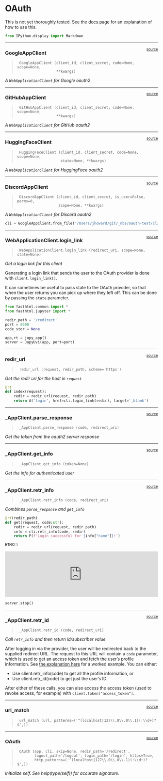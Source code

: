 # OAuth


<!-- WARNING: THIS FILE WAS AUTOGENERATED! DO NOT EDIT! -->

This is not yet thoroughly tested. See the [docs
page](https://docs.fastht.ml/explains/oauth.html) for an explanation of
how to use this.

``` python
from IPython.display import Markdown
```

------------------------------------------------------------------------

<a
href="https://github.com/AnswerDotAI/fasthtml/blob/main/fasthtml/oauth.py#L22"
target="_blank" style="float:right; font-size:smaller">source</a>

### GoogleAppClient

>      GoogleAppClient (client_id, client_secret, code=None, scope=None,
>                       **kwargs)

*A `WebApplicationClient` for Google oauth2*

------------------------------------------------------------------------

<a
href="https://github.com/AnswerDotAI/fasthtml/blob/main/fasthtml/oauth.py#L40"
target="_blank" style="float:right; font-size:smaller">source</a>

### GitHubAppClient

>      GitHubAppClient (client_id, client_secret, code=None, scope=None,
>                       **kwargs)

*A `WebApplicationClient` for GitHub oauth2*

------------------------------------------------------------------------

<a
href="https://github.com/AnswerDotAI/fasthtml/blob/main/fasthtml/oauth.py#L51"
target="_blank" style="float:right; font-size:smaller">source</a>

### HuggingFaceClient

>      HuggingFaceClient (client_id, client_secret, code=None, scope=None,
>                         state=None, **kwargs)

*A `WebApplicationClient` for HuggingFace oauth2*

------------------------------------------------------------------------

<a
href="https://github.com/AnswerDotAI/fasthtml/blob/main/fasthtml/oauth.py#L65"
target="_blank" style="float:right; font-size:smaller">source</a>

### DiscordAppClient

>      DiscordAppClient (client_id, client_secret, is_user=False, perms=0,
>                        scope=None, **kwargs)

*A `WebApplicationClient` for Discord oauth2*

``` python
cli = GoogleAppClient.from_file('/Users/jhoward/git/_nbs/oauth-test/client_secret.json')
```

------------------------------------------------------------------------

<a
href="https://github.com/AnswerDotAI/fasthtml/blob/main/fasthtml/oauth.py#L92"
target="_blank" style="float:right; font-size:smaller">source</a>

### WebApplicationClient.login_link

>      WebApplicationClient.login_link (redirect_uri, scope=None, state=None)

*Get a login link for this client*

Generating a login link that sends the user to the OAuth provider is
done with `client.login_link()`.

It can sometimes be useful to pass state to the OAuth provider, so that
when the user returns you can pick up where they left off. This can be
done by passing the `state` parameter.

``` python
from fasthtml.common import *
from fasthtml.jupyter import *
```

``` python
redir_path = '/redirect'
port = 8000
code_stor = None
```

``` python
app,rt = jupy_app()
server = JupyUvi(app, port=port)
```

------------------------------------------------------------------------

<a
href="https://github.com/AnswerDotAI/fasthtml/blob/main/fasthtml/oauth.py#L99"
target="_blank" style="float:right; font-size:smaller">source</a>

### redir_url

>      redir_url (request, redir_path, scheme='https')

*Get the redir url for the host in `request`*

``` python
@rt
def index(request):
    redir = redir_url(request, redir_path)
    return A('login', href=cli.login_link(redir), target='_blank')
```

------------------------------------------------------------------------

<a
href="https://github.com/AnswerDotAI/fasthtml/blob/main/fasthtml/oauth.py#L105"
target="_blank" style="float:right; font-size:smaller">source</a>

### \_AppClient.parse_response

>      _AppClient.parse_response (code, redirect_uri)

*Get the token from the oauth2 server response*

------------------------------------------------------------------------

<a
href="https://github.com/AnswerDotAI/fasthtml/blob/main/fasthtml/oauth.py#L115"
target="_blank" style="float:right; font-size:smaller">source</a>

### \_AppClient.get_info

>      _AppClient.get_info (token=None)

*Get the info for authenticated user*

------------------------------------------------------------------------

<a
href="https://github.com/AnswerDotAI/fasthtml/blob/main/fasthtml/oauth.py#L123"
target="_blank" style="float:right; font-size:smaller">source</a>

### \_AppClient.retr_info

>      _AppClient.retr_info (code, redirect_uri)

*Combines `parse_response` and `get_info`*

``` python
@rt(redir_path)
def get(request, code:str):
    redir = redir_url(request, redir_path)
    info = cli.retr_info(code, redir)
    return P(f'Login successful for {info["name"]}!')
```

``` python
HTMX()
```

<iframe src="http://localhost:8000" style="width: 100%; height: auto; border: none;" onload="{
        let frame = this;
        window.addEventListener('message', function(e) {
            if (e.data.height) frame.style.height = (e.data.height+1) + 'px';
        }, false);
    }" allow="accelerometer; autoplay; camera; clipboard-read; clipboard-write; display-capture; encrypted-media; fullscreen; gamepad; geolocation; gyroscope; hid; identity-credentials-get; idle-detection; magnetometer; microphone; midi; payment; picture-in-picture; publickey-credentials-get; screen-wake-lock; serial; usb; web-share; xr-spatial-tracking"></iframe> 

``` python
server.stop()
```

------------------------------------------------------------------------

<a
href="https://github.com/AnswerDotAI/fasthtml/blob/main/fasthtml/oauth.py#L130"
target="_blank" style="float:right; font-size:smaller">source</a>

### \_AppClient.retr_id

>      _AppClient.retr_id (code, redirect_uri)

*Call `retr_info` and then return id/subscriber value*

After logging in via the provider, the user will be redirected back to
the supplied redirect URL. The request to this URL will contain a `code`
parameter, which is used to get an access token and fetch the user’s
profile information. See [the explanation
here](https://docs.fastht.ml/explains/oauth.html) for a worked example.
You can either:

- Use client.retr_info(code) to get all the profile information, or
- Use client.retr_id(code) to get just the user’s ID.

After either of these calls, you can also access the access token (used
to revoke access, for example) with `client.token["access_token"]`.

------------------------------------------------------------------------

<a
href="https://github.com/AnswerDotAI/fasthtml/blob/main/fasthtml/oauth.py#L136"
target="_blank" style="float:right; font-size:smaller">source</a>

### url_match

>      url_match (url, patterns=('^(localhost|127\\.0\\.0\\.1)(:\\d+)?$',))

------------------------------------------------------------------------

<a
href="https://github.com/AnswerDotAI/fasthtml/blob/main/fasthtml/oauth.py#L140"
target="_blank" style="float:right; font-size:smaller">source</a>

### OAuth

>      OAuth (app, cli, skip=None, redir_path='/redirect',
>             logout_path='/logout', login_path='/login', https=True,
>             http_patterns=('^(localhost|127\\.0\\.0\\.1)(:\\d+)?$',))

*Initialize self. See help(type(self)) for accurate signature.*
